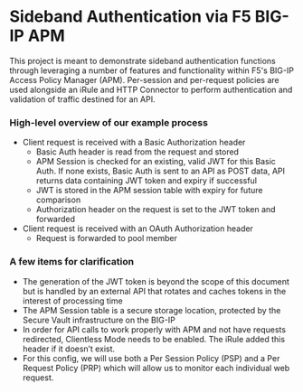 # Sideband Authentication via F5 BIG-IP APM

This project is meant to demonstrate sideband authentication functions through leveraging a number of features and functionality within F5's BIG-IP Access Policy Manager (APM). Per-session and per-request policies are used alongside an iRule and HTTP Connector to perform authentication and validation of traffic destined for an API.

### High-level overview of our example process
- Client request is received with a Basic Authorization header
  - Basic Auth header is read from the request and stored
  - APM Session is checked for an existing, valid JWT for this Basic Auth.  If none exists, Basic Auth is sent to an API as POST data, API returns data containing JWT token and expiry if successful
  - JWT is stored in the APM session table with expiry for future comparison
  - Authorization header on the request is set to the JWT token and forwarded
- Client request is received with an OAuth Authorization header
  - Request is forwarded to pool member

### A few items for clarification
- The generation of the JWT token is beyond the scope of this document but is handled by an external API that rotates and caches tokens in the interest of processing time
- The APM Session table is a secure storage location, protected by the Secure Vault infrastructure on the BIG-IP 
- In order for API calls to work properly with APM and not have requests redirected, Clientless Mode needs to be enabled.  The iRule added this header if it doesn’t exist.
- For this config, we will use both a Per Session Policy (PSP) and a Per Request Policy (PRP) which will allow us to monitor each individual web request.  
